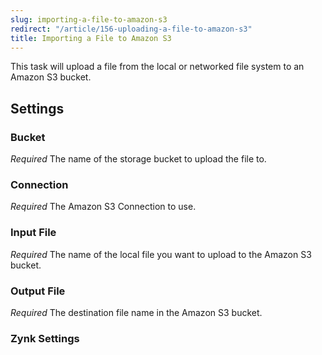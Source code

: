 ```yaml
---
slug: importing-a-file-to-amazon-s3
redirect: "/article/156-uploading-a-file-to-amazon-s3"
title: Importing a File to Amazon S3
---
```



This task will upload a file from the local or networked file system to an Amazon S3 bucket.


## Settings

### Bucket
_Required_
The name of the storage bucket to upload the file to.

### Connection
_Required_
The Amazon S3 Connection to use.

### Input File
_Required_
The name of the local file you want to upload to the Amazon S3 bucket.

### Output File 
_Required_
The destination file name in the Amazon S3 bucket.

### Zynk Settings

